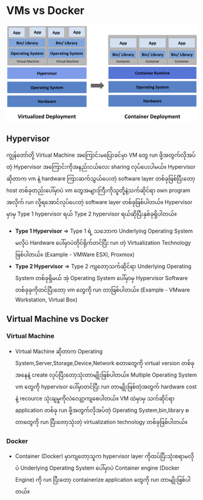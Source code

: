 # VMs vs Docker

![alt text](vm-vs-container.png)

## Hypervisor
ကျွန်တော်တို့ Virtual Machine အကြောင်းမပြောခင်မှာ VM တွေ run ဖို့အတွက်လိုအပ်တဲ့ Hypervisor အ‌ကြောင်းကိုအနည်းငယ်လေး sharing လုပ်ပေးပါမယ်။ Hypervisor ဆိုတာက vm နဲ့ hardware ကြားဆက်သွယ်ပေးတဲ့ software layer တစ်ခုဖြစ်ပြီးတော့ host တစ်ခုတည်းပေါ်မှာပဲ vm တွေအများကြီးကိုသူတို့နဲ့သက်ဆိုင်ရာ own program အလိုက် run လို့ရအောင်လုပ်ပေးတဲ့ software layer တစ်ခုဖြစ်ပါတယ်။ Hypervisor မှာမှ Type 1 hypervisor ရယ် Type 2 hypervisor ရယ်ဆိုပြီးနှစ်ခုရှိပါတယ်။  
- **Type 1 Hypervisor** => Type 1 ရဲ့ သဘောက Underlying Operating System မလိုပဲ Hardware ပေါ်မှာပဲတိုင်ရိုက်တင်ပြီး run တဲ့ Virtualization Technology ဖြစ်ပါတယ်။ (Example - VMWare ESXI, Proxmox)
- **Type 2 Hypervisor** => Type 2 ကျတော့သက်ဆိုင်ရာ Underlying Operating System တစ်ခုရှိမယ် အဲ့ Operating System ပေါ်မှာမှ Hypervisor Software တစ်ခုခုကိုတင်ပြီးတော့ vm တွေကို run တာဖြစ်ပါတယ်။ (Example - VMware Workstation, Virtual Box)

## Virtual Machine vs Docker
### Virtual Machine
- Virtual Machine ဆိုတာက Operating System,Server,Storage,Device,Network စတာတွေကို virtual version တစ်ခုအနေနဲ့ create လုပ်ပြီးတော့သုံးတာမျိုးဖြစ်ပါတယ်။ Multiple Operating System vm တွေကို hypervisor ပေါ်မှာတင်ပြီး run တာမျိုးဖြစ်တဲ့အတွက် hardware cost နဲ့ recource သုံးချမှုကိုလဲလျော့ကျစေပါတယ်။ VM ထဲမှာမှ သက်ဆိုင်ရာ application တစ်ခု run ဖို့အတွက်လိုအပ်တဲ့ Operating System,bin,library စတာတွေကို run ပြီးတော့သုံးတဲ့ virtualization technology တစ်ခုဖြစ်ပါတယ်။
### Docker
- Container (Docker) မှာကျတော့သူက hypervisor layer ကိုထပ်ပြီးသုံးစရာမလိုပဲ Underlying Operating System ပေါ်မှာပဲ Container engine (Docker Engine) ကို run ပြီးတော့ containerize application တွေကို run တာမျိုးဖြစ်ပါတယ်။
